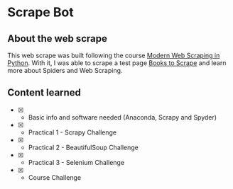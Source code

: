 # Scrape Bot

## About the web scrape

This web scrape was built following the course [Modern Web Scraping in Python](https://www.udemy.com/course/modern-web-scraping-in-python/). With it, I was able to scrape a test page [Books to Scrape](https://books.toscrape.com/) and learn more about Spiders and Web Scraping.

## Content learned

  - [X] - Basic info and software needed (Anaconda, Scrapy and Spyder)
  - [X] - Practical 1 - Scrapy Challenge
  - [X] - Practical 2 - BeautifulSoup Challenge
  - [X] - Practical 3 - Selenium Challenge
  - [X] - Course Challenge
